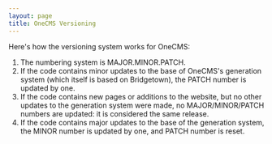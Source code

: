 ```yaml
---
layout: page
title: OneCMS Versioning
---
```


Here's how the versioning system works for OneCMS:
1. The numbering system is MAJOR.MINOR.PATCH.
2. If the code contains minor updates to the base of OneCMS's generation system (which itself is based on Bridgetown), the PATCH number is updated by one.
3. If the code contains new pages or additions to the website, but no other updates to the generation system were made, no MAJOR/MINOR/PATCH numbers are updated: it is considered the same release.
4. If the code contains major updates to the base of the generation system, the MINOR number is updated by one, and PATCH number is reset.